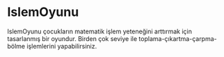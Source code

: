 # IslemOyunu
IslemOyunu çocukların matematik işlem yeteneğini arttırmak için tasarlanmış bir oyundur. Birden çok seviye ile toplama-çıkartma-çarpma-bölme işlemlerini yapabilirsiniz.
